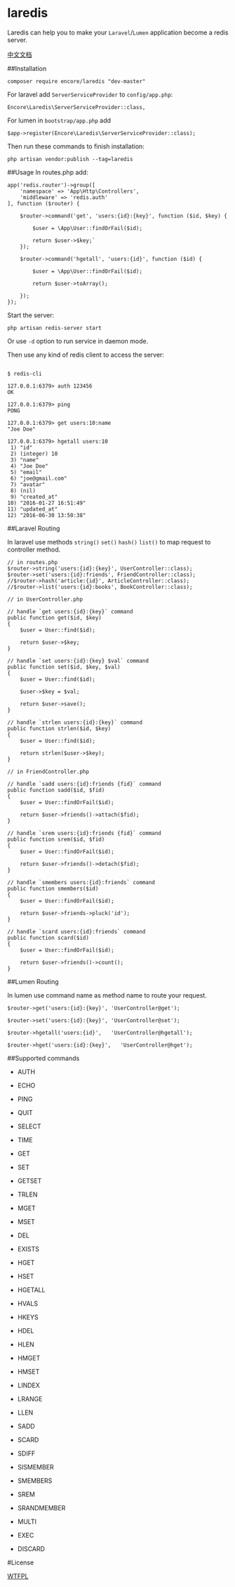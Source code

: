 # laredis

Laredis can help you to make your `Laravel`/`Lumen` application become a redis server.

[中文文档](/docs/zh.md)

##Installation

```
composer require encore/laredis "dev-master"
```

For laravel add `ServerServiceProvider` to `config/app.php`:
```
Encore\Laredis\ServerServiceProvider::class,
```

For lumen in `bootstrap/app.php` add 
```
$app->register(Encore\Laredis\ServerServiceProvider::class);
```

Then run these commands to finish installation:

```
php artisan vendor:publish --tag=laredis
```

##Usage
In routes.php add:
```
app('redis.router')->group([
    'namespace' => 'App\Http\Controllers',
    'middleware' => 'redis.auth'
], function ($router) {

    $router->command('get', 'users:{id}:{key}', function ($id, $key) {

        $user = \App\User::findOrFail($id);

        return $user->$key;`
    });

    $router->command('hgetall', 'users:{id}', function ($id) {
    
        $user = \App\User::findOrFail($id);
        
        return $user->toArray();
        
    });
});
```

Start the server:
```
php artisan redis-server start
```

Or use `-d` option to run service in daemon mode.

Then use any kind of redis client to access the server:

```

$ redis-cli

127.0.0.1:6379> auth 123456
OK

127.0.0.1:6379> ping
PONG

127.0.0.1:6379> get users:10:name
"Joe Doe"

127.0.0.1:6379> hgetall users:10
 1) "id"
 2) (integer) 10
 3) "name"
 4) "Joe Doe"
 5) "email"
 6) "joe@gmail.com"
 7) "avatar"
 8) (nil)
 9) "created_at"
10) "2016-01-27 16:51:49"
11) "updated_at"
12) "2016-06-30 13:50:38"

```

##Laravel Routing


In laravel use methods `string()` `set()` `hash()` `list()` to map request to controller method.
```
// in routes.php
$router->string('users:{id}:{key}', UserController::class);
$router->set('users:{id}:friends', FriendController::class);
//$router->hash('article:{id}', ArticleController::class);
//$router->list('users:{id}:books', BookController::class);

// in UserController.php

// handle `get users:{id}:{key}` command
public function get($id, $key)
{
    $user = User::find($id);

    return $user->$key;
}

// handle `set users:{id}:{key} $val` command
public function set($id, $key, $val)
{
    $user = User::find($id);

    $user->$key = $val;

    return $user->save();
}

// handle `strlen users:{id}:{key}` command
public function strlen($id, $key)
{
    $user = User::find($id);

    return strlen($user->$key);
}

// in FriendController.php

// handle `sadd users:{id}:friends {fid}` command
public function sadd($id, $fid)
{
    $user = User::findOrFail($id);

    return $user->friends()->attach($fid);
}

// handle `srem users:{id}:friends {fid}` command
public function srem($id, $fid)
{
    $user = User::findOrFail($id);

    return $user->friends()->detach($fid);
}

// handle `smembers users:{id}:friends` command
public function smembers($id)
{
    $user = User::findOrFail($id);

    return $user->friends->pluck('id');
}

// handle `scard users:{id}:friends` command
public function scard($id)
{
    $user = User::findOrFail($id);

    return $user->friends()->count();
}
```

##Lumen Routing

In lumen use command name as method name to route your request.

```
$router->get('users:{id}:{key}', 'UserController@get');

$router->set('users:{id}:{key}', 'UserController@set');

$router->hgetall('users:{id}',   'UserController@hgetall');

$router->hget('users:{id}:{key}',   'UserController@hget');
```

##Supported commands

+ AUTH
+ ECHO
+ PING
+ QUIT
+ SELECT

+ TIME

+ GET
+ SET
+ GETSET
+ TRLEN
+ MGET
+ MSET

+ DEL
+ EXISTS

+ HGET
+ HSET
+ HGETALL
+ HVALS
+ HKEYS
+ HDEL
+ HLEN
+ HMGET
+ HMSET

+ LINDEX
+ LRANGE
+ LLEN

+ SADD
+ SCARD
+ SDIFF
+ SISMEMBER
+ SMEMBERS
+ SREM
+ SRANDMEMBER

+ MULTI
+ EXEC
+ DISCARD

#License

[WTFPL](http://www.wtfpl.net/)
